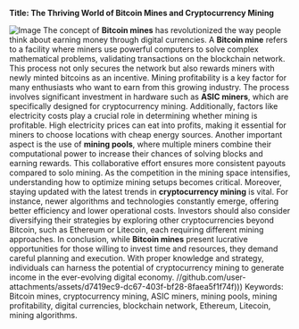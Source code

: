 **Title: The Thriving World of Bitcoin Mines and Cryptocurrency Mining**

![Image](https://github.com/user-attachments/assets/d7419ec9-dc67-403f-bf28-8faea5f1f74f)
The concept of **Bitcoin mines** has revolutionized the way people think about earning money through digital currencies. A **Bitcoin mine** refers to a facility where miners use powerful computers to solve complex mathematical problems, validating transactions on the blockchain network. This process not only secures the network but also rewards miners with newly minted bitcoins as an incentive. 
Mining profitability is a key factor for many enthusiasts who want to earn from this growing industry. The process involves significant investment in hardware such as **ASIC miners**, which are specifically designed for cryptocurrency mining. Additionally, factors like electricity costs play a crucial role in determining whether mining is profitable. High electricity prices can eat into profits, making it essential for miners to choose locations with cheap energy sources.
Another important aspect is the use of **mining pools**, where multiple miners combine their computational power to increase their chances of solving blocks and earning rewards. This collaborative effort ensures more consistent payouts compared to solo mining. As the competition in the mining space intensifies, understanding how to optimize mining setups becomes critical.
Moreover, staying updated with the latest trends in **cryptocurrency mining** is vital. For instance, newer algorithms and technologies constantly emerge, offering better efficiency and lower operational costs. Investors should also consider diversifying their strategies by exploring other cryptocurrencies beyond Bitcoin, such as Ethereum or Litecoin, each requiring different mining approaches.
In conclusion, while **Bitcoin mines** present lucrative opportunities for those willing to invest time and resources, they demand careful planning and execution. With proper knowledge and strategy, individuals can harness the potential of cryptocurrency mining to generate income in the ever-evolving digital economy.
 //github.com/user-attachments/assets/d7419ec9-dc67-403f-bf28-8faea5f1f74f)))
Keywords: Bitcoin mines, cryptocurrency mining, ASIC miners, mining pools, mining profitability, digital currencies, blockchain network, Ethereum, Litecoin, mining algorithms.
